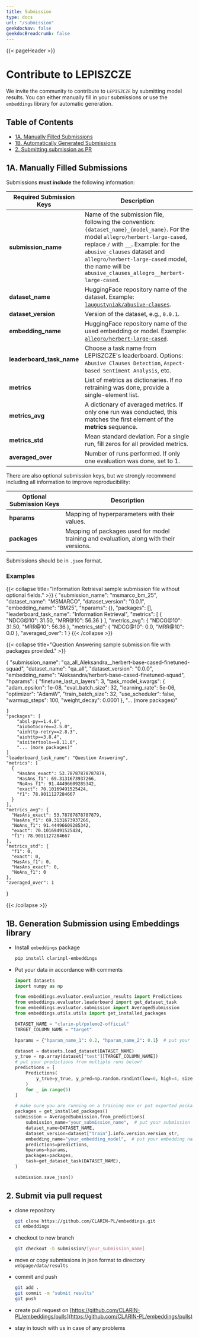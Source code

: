 ```yaml
---
title: Submission
type: docs
url: "/submission"
geekdocNav: false
geekdocBreadcrumb: false
---
```


{{< pageHeader >}}

# Contribute to LEPISZCZE

We invite the community to contribute to `LEPISZCZE` by submitting model results. You can either manually fill in your submissions or use the `embeddings` library for automatic generation.

## Table of Contents
  * [1A. Manually Filled Submissions](#1a-manually-filled-submissions)
  * [1B. Automatically Generated Submissions](#1b-generation-submission-using-embeddings-library) 
  * [2. Submitting submission as PR](#2-submit-via-pull-request)

## 1A. Manually Filled Submissions

Submissions **must include** the following information:

| Required Submission Keys | Description |
| -- | -- |
| **submission_name** | Name of the submission file, following the convention: `{dataset_name}_{model_name}`. For the model `allegro/herbert-large-cased`, replace `/` with `__`. Example: for the `abusive_clauses` dataset and `allegro/herbert-large-cased` model, the name will be `abusive_clauses_allegro__herbert-large-cased`. |
| **dataset_name** | HuggingFace repository name of the dataset. Example: [`laugustyniak/abusive-clauses`](https://huggingface.co/datasets/laugustyniak/abusive-clauses-pl). |
| **dataset_version** | Version of the dataset, e.g., `0.0.1`. |
| **embedding_name** | HuggingFace repository name of the used embedding or model. Example: [`allegro/herbert-large-cased`](https://huggingface.co/allegro/herbert-large-cased). |
| **leaderboard_task_name** | Choose a task name from LEPISZCZE's leaderboard. Options: `Abusive Clauses Detection`, `Aspect-based Sentiment Analysis`, etc. |
| **metrics**| List of metrics as dictionaries. If no retraining was done, provide a single-element list. |
| **metrics_avg**| A dictionary of averaged metrics. If only one run was conducted, this matches the first element of the **metrics** sequence. |
| **metrics_std** | Mean standard deviation. For a single run, fill zeros for all provided metrics. |
| **averaged_over** | Number of runs performed. If only one evaluation was done, set to 1. |

There are also optional submission keys, but we strongly recommend including all information to improve reproducibility:

| Optional Submission Keys | Description |
| --- | --- |
| **hparams** | Mapping of hyperparameters with their values. |
| **packages** | Mapping of packages used for model training and evaluation, along with their versions. |

Submissions should be in `.json` format.


### Examples 

{{< collapse title="Information Retrieval sample submission file without optional fields." >}}
{
  "submission_name": "msmarco_bm_25",
  "dataset_name": "MSMARCO",
  "dataset_version": "0.0.1",
  "embedding_name": "BM25",
  "hparams": {},
  "packages": [],
  "leaderboard_task_name": "Information Retrieval",
  "metrics": [
    {
      "NDCG@10": 31.50,
      "MRR@10": 56.36
    }
  ],
  "metrics_avg": {
      "NDCG@10": 31.50,
      "MRR@10": 56.36
    },
  "metrics_std": {
      "NDCG@10": 0.0,
      "MRR@10": 0.0
    },
  "averaged_over": 1
}
{{< /collapse >}}


{{< collapse title="Question Answering sample submission file with packages provided." >}}

{
    "submission_name": "qa_all_Aleksandra__herbert-base-cased-finetuned-squad",
    "dataset_name": "qa_all",
    "dataset_version": "0.0.0",
    "embedding_name": "Aleksandra/herbert-base-cased-finetuned-squad",
    "hparams":  {
      "finetune_last_n_layers": 3,
      "task_model_kwargs": {
        "adam_epsilon": 1e-08,
        "eval_batch_size": 32,
        "learning_rate": 5e-06,
        "optimizer": "AdamW",
        "train_batch_size": 32,
        "use_scheduler": false,
        "warmup_steps": 100,
        "weight_decay": 0.0001
      },
      "... (more packages)"

    }
    "packages": [
        "absl-py==1.4.0",
        "aiobotocore==2.5.0",
        "aiohttp-retry==2.8.3",
        "aiohttp==3.8.4",
        "aioitertools==0.11.0",
        "... (more packages)"
    ]
    "leaderboard_task_name": "Question Answering",
    "metrics": [
      {
        "HasAns_exact": 53.78787878787879,
        "HasAns_f1": 69.3131673937266,
        "NoAns_f1": 91.44496609285342,
        "exact": 70.10169491525424,
        "f1": 78.9011127284667
      }
    ],
    "metrics_avg": {
      "HasAns_exact": 53.78787878787879,
      "HasAns_f1": 69.3131673937266,
      "NoAns_f1": 91.44496609285342,
      "exact": 70.10169491525424,
      "f1": 78.9011127284667
    },
    "metrics_std": {
      "f1": 0,
      "exact": 0,
      "HasAns_f1": 0,
      "HasAns_exact": 0,
      "NoAns_f1": 0
    },
    "averaged_over": 1
}

{{< /collapse >}}



## 1B. Generation Submission using Embeddings library


- Install `embeddings` package
    
    ```bash
    pip install clarinpl-embeddings
    ```
    
- Put your data in accordance with comments
    
    ```python
    import datasets
    import numpy as np
    
    from embeddings.evaluator.evaluation_results import Predictions
    from embeddings.evaluator.leaderboard import get_dataset_task
    from embeddings.evaluator.submission import AveragedSubmission
    from embeddings.utils.utils import get_installed_packages
    
    DATASET_NAME = "clarin-pl/polemo2-official"
    TARGET_COLUMN_NAME = "target"
    
    hparams = {"hparam_name_1": 0.2, "hparam_name_2": 0.1}  # put your hyperparameters here!
    
    dataset = datasets.load_dataset(DATASET_NAME)
    y_true = np.array(dataset["test"][TARGET_COLUMN_NAME])
    # put your predictions from multiple runs below!
    predictions = [
        Predictions(
            y_true=y_true, y_pred=np.random.randint(low=0, high=4, size=len(y_true))
        )
        for _ in range(5)
    ]
    
    # make sure you are running on a training env or put exported packages below!
    packages = get_installed_packages() 
    submission = AveragedSubmission.from_predictions(
        submission_name="your_submission_name",  # put your submission here!
        dataset_name=DATASET_NAME,
        dataset_version=dataset["train"].info.version.version_str,
        embedding_name="your_embedding_model",  # put your embedding name here!
        predictions=predictions,
        hparams=hparams,
        packages=packages,
        task=get_dataset_task(DATASET_NAME),
    )
    
    submission.save_json()
    ```

## 2. Submit via pull request

- clone repository
    
    ```bash
    git clone https://github.com/CLARIN-PL/embeddings.git
    cd embeddings
    ```
    
- checkout to new branch
    
    ```bash
    git checkout -b submission/[your_submission_name]
    ```
    
- move or copy submissions in json format to directory `webpage/data/results`
- commit and push
    
    ```bash
    git add .
    git commit -m "submit results"
    git push
    ```
    
- create pull request on [https://github.com/CLARIN-PL/embeddings/pulls](https://github.com/CLARIN-PL/embeddings/pulls)
- stay in touch with us in case of any problems